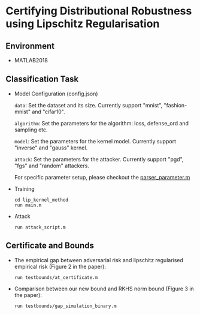 # Certifying Distributional Robustness using Lipschitz Regularisation

## Environment
* MATLAB2018

## Classification Task

* Model Configuration (config.json)

  `data`: Set the dataset and its size. Currently support "mnist", "fashion-mnist" and "cifar10".

  `algorithm`: Set the parameters for the algorithm: loss, defense_ord and sampling etc.

  `model`: Set the parameters for the kernel model. Currently support "inverse" and "gauss" kernel.

  `attack`: Set the parameters for the attacker. Currently support "pgd", "fgs" and "random" attackers.

  For specific parameter setup, please checkout the [parser_parameter.m](lip_kernel_method/parser_parameter.m)

* Training
    ```
    cd lip_kernel_method
    run main.m
    ```
    
* Attack
    ```
    run attack_script.m
    ```
    
    
## Certificate and Bounds 
* The empirical gap between adversarial risk and lipschitz regularised empirical risk (Figure 2 in the paper):
    ```
    run testbounds/at_certificate.m
    ```
* Comparison between our new bound and RKHS norm bound (Figure 3 in the paper):
    ```
    run testbounds/gap_simulation_binary.m
    ```


